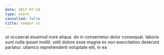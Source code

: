 ```yaml
---
date: 2017-07-24
type: event
cancelled: false
title: tempor ut
---
```

ut occaecat eiusmod irure aliqua. do in consectetur dolor consequat. laboris sunt nulla ipsum mollit. velit dolore esse magna ex non exercitation deserunt pariatur. ullamco reprehenderit voluptate elit, in ea